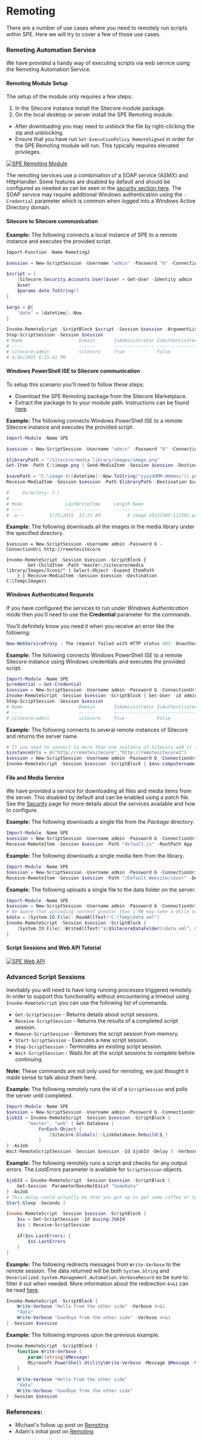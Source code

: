 # Remoting

There are a number of use cases where you need to remotely run scripts within SPE. Here we will try to cover a few of those use cases.

### Remoting Automation Service

We have provided a handy way of executing scripts via web service using the Remoting Automation Service.

#### Remoting Module Setup

The setup of the module only requires a few steps:
1. In the Sitecore instance install the Sitecore module package.
2. On the local desktop or server install the SPE Remoting module.
 * After downloading you may need to *unblock* the file by right-clicking the zip and unblocking.
 * Ensure that you have run `Set-ExecutionPolicy RemoteSigned` in order for the SPE Remoting module will run. This typically requires elevated privileges.

[![SPE Remoting Module](http://img.youtube.com/vi/fGvT8eDdWrg/0.jpg)](http://www.youtube.com/watch?v=fGvT8eDdWrg "Click for a quick demo")

The remoting services use a combiniation of a SOAP service (ASMX) and HttpHandler. Some features are disabled by default and should be configured as needed as can be seen in the [security section here](security.md). The SOAP service may require additional Windows authentication using the `-Credential` parameter which is common when logged into a Windows Active Directory domain.

#### Sitecore to Sitecore communication

**Example:** The following connects a local instance of SPE to a remote instance and executes the provided script.

```powershell
Import-Function -Name Remoting2

$session = New-ScriptSession -Username "admin" -Password "b" -ConnectionUri "http://remotesitecore"

$script = {
    [Sitecore.Security.Accounts.User]$user = Get-User -Identity admin
    $user
    $params.date.ToString()
}

$args = @{
    "date" = [datetime]::Now
}

Invoke-RemoteScript -ScriptBlock $script -Session $session -ArgumentList $args
Stop-ScriptSession -Session $session
# Name                     Domain       IsAdministrator IsAuthenticated
# ----                     ------       --------------- ---------------
# sitecore\admin           sitecore     True            False          
# 4/26/2015 6:15:41 PM
```

#### Windows PowerShell ISE to Sitecore communication

To setup this scenario you'll need to follow these steps:
* Download the SPE Remoting package from the Sitecore Marketplace.
* Extract the package to to your module path. Instructions can be found [here][3].

**Example:** The following connects Windows PowerShell ISE to a remote Sitecore instance and executes the provided script.

```powershell
Import-Module -Name SPE

$session = New-ScriptSession -Username "admin" -Password "b" -ConnectionUri http://remotesitecore

$libraryPath = "/sitecore/media library/images/image.png"
Get-Item -Path C:\image.png | Send-MediaItem -Session $session -Destination $libraryPath

$savePath = "C:\image-$([datetime]::Now.ToString("yyyyddMM-HHmmss")).png"
Receive-MediaItem -Session $session -Path $libraryPath -Destination $savePath

#     Directory: C:\
# 
# Mode                LastWriteTime     Length Name
# ----                -------------     ------ ----
# -a---         5/25/2015  11:23 AM          0 image-20152505-112302.png  
```

**Example:** The following downloads all the images in the media library under the specified directory.

```powershel
$session = New-ScriptSession -Username admin -Password b -ConnectionUri http://remotesitecore

Invoke-RemoteScript -Session $session -ScriptBlock { 
        Get-ChildItem -Path "master:/sitecore/media library/Images/Icons/" | Select-Object -Expand ItemPath 
    } | Receive-MediaItem -Session $session -Destination C:\Temp\Images\
```

#### Windows Authenticated Requests

If you have configured the services to run under *Windows Authentication* mode then you'll need to use the **Credential** parameter for the commands.

You'll definitely know you need it when you receive an error like the following:

```powershell
New-WebServiceProxy : The request failed with HTTP status 401: Unauthorized.
```

**Example:** The following connects Windows PowerShell ISE to a remote Sitecore instance using Windows credentials and executes the provided script.

```powershell
Import-Module -Name SPE
$credential = Get-Credential
$session = New-ScriptSession -Username admin -Password b -ConnectionUri http://remotesitecore -Credential $credential
Invoke-RemoteScript -Session $session -ScriptBlock { Get-User -id admin }
Stop-ScriptSession -Session $session
# Name                     Domain       IsAdministrator IsAuthenticated
# ----                     ------       --------------- ---------------
# sitecore\admin           sitecore     True            False    
```

**Example:** The following connects to several remote instances of Sitecore and returns the server name.

```powershell
# If you need to connect to more than one instance of Sitecore add it to the list.
$instanceUrls = @("http://remotesitecore","http://remotesitecore2")
$session = New-ScriptSession -Username admin -Password b -ConnectionUri $instanceUrls
Invoke-RemoteScript -Session $session -ScriptBlock { $env:computername }
```

#### File and Media Service

We have provided a service for downloading all files and media items from the server. This disabled by default and can be enabled using a patch file. See the [Security](security.md) page for more details about the services available and how to configure.

**Example:** The following downloads a single file from the *Package* directory.

```powershell
Import-Module -Name SPE
$session = New-ScriptSession -Username admin -Password b -ConnectionUri http://remotesitecore
Receive-RemoteItem -Session $session -Path "default.js" -RootPath App -Destination "C:\Files\"
```

**Example:** The following downloads a single media item from the library.

```powershell
Import-Module -Name SPE
$session = New-ScriptSession -Username admin -Password b -ConnectionUri http://remotesitecore
Receive-RemoteItem -Session $session -Path "/Default Website/cover" -Destination "C:\Images\" -Database master
```

**Example:** The following uploads a single file to the data folder on the server.

```powershell
Import-Module -Name SPE
$session = New-ScriptSession -Username admin -Password b -ConnectionUri http://remotesitecore
# Be aware that uploading content greater than 1 MB may take a while or even timeout.
$data = [System.IO.File]::ReadAllText("C:\Temp\data.xml")
Invoke-RemoteScript -Session $session -ScriptBlock {
    [System.IO.File]::WriteAllText("$($SitecoreDataFolder)\data.xml", $using:data)
}
```

#### Script Sessions and Web API Tutorial

[![SPE Web API](http://img.youtube.com/vi/SmZBGKOryzQ/0.jpg)](https://www.youtube.com/watch?v=SmZBGKOryzQ "Click for a quick demo")

### Advanced Script Sessions

Inevitably you will need to have long running processes triggered remotely. In order to support this functionality without encountering a timeout using `Invoke-RemoteScript` you can use the following list of commands.

* `Get-ScriptSession` - Returns details about script sessions.
* `Receive-ScriptSession` - Returns the results of a completed script session.
* `Remove-ScriptSession` - Removes the script session from memory.
* `Start-ScriptSession` - Executes a new script session.
* `Stop-ScriptSession` - Terminates an existing script session.
* `Wait-ScriptSession` - Waits for all the script sessions to complete before continuing.

**Note:** These commands are not only used for remoting, we just thought it made sense to talk about them here.
 
**Example:** The following remotely runs the id of a `ScriptSession` and polls the server until completed.
```powershell
Import-Module -Name SPE
$session = New-ScriptSession -Username admin -Password b -ConnectionUri http://remotesitecore
$jobId = Invoke-RemoteScript -Session $session -ScriptBlock {
        "master", "web" | Get-Database | 
            ForEach-Object { 
                [Sitecore.Globals]::LinkDatabase.Rebuild($_)
            }
} -AsJob
Wait-RemoteScriptSession -Session $session -Id $jobId -Delay 5 -Verbose
```

**Example:** The following remotely runs a script and checks for any output errors. The *LastErrors* parameter is available for `ScriptSession` objects.
```powershell
$jobId = Invoke-RemoteScript -Session $session -ScriptBlock {
    Get-Session -ParameterDoesNotExist "SomeData"
} -AsJob
# This delay could actually be that you got up to get some coffee or tea.
Start-Sleep -Seconds 2

Invoke-RemoteScript -Session $session -ScriptBlock {
    $ss = Get-ScriptSession -Id $using:JobId
    $ss | Receive-ScriptSession

    if($ss.LastErrors) {
        $ss.LastErrors
    }
}
```

**Example:** The following redirects messages from `Write-Verbose` to the remote session. The data returned will be both `System.String` and `Deserialized.System.Management.Automation.VerboseRecord` so be sure to filter it out when needed. More information about the redirection `4>&1` can be read [here][4].
```powershell
Invoke-RemoteScript -ScriptBlock {
    Write-Verbose "Hello from the other side" -Verbose 4>&1
    "data"    
    Write-Verbose "Goodbye from the other side" -Verbose 4>&1
} -Session $session
```

**Example:** The following improves upon the previous example.
```powershell
Invoke-RemoteScript -ScriptBlock {
    function Write-Verbose {
        param([string]$Message)
        Microsoft.PowerShell.Utility\Write-Verbose -Message $Message -Verbose 4>&1
    }
    
    Write-Verbose "Hello from the other side"
    "data"    
    Write-Verbose "Goodbye from the other side"
} -Session $session
```
### References:
* Michael's follow up post on [Remoting][2]
* Adam's initial post on [Remoting][1]

[1]: http://blog.najmanowicz.com/2014/10/10/sitecore-powershell-extensions-remoting/
[2]: http://michaellwest.blogspot.com/2015/07/sitecore-powershell-extensions-remoting.html
[3]: https://msdn.microsoft.com/en-us/library/dd878350(v=vs.85).aspx
[4]: https://blogs.technet.microsoft.com/heyscriptingguy/2014/03/30/understanding-streams-redirection-and-write-host-in-powershell/